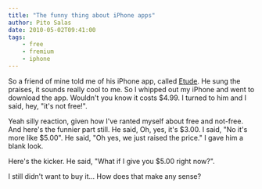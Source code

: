```yaml
---
title: "The funny thing about iPhone apps"
author: Pito Salas
date: 2010-05-02T09:41:00
tags:
    - free
    - fremium
    - iphone
---
```




So a friend of mine told me of his iPhone app, called
[Etude](<http://etudeapp.com/>). He sung the praises, it sounds really cool to
me. So I whipped out my iPhone and went to download the app. Wouldn't you know
it costs $4.99. I turned to him and I said, hey, "it's not free!".

Yeah silly reaction, given how I've ranted myself about free and not-free. And
here's the funnier part still. He said, Oh, yes, it's $3.00. I said, "No it's
more like $5.00". He said, "Oh yes, we just raised the price." I gave him a
blank look.

Here's the kicker. He said, "What if I give you $5.00 right now?".

I still didn't want to buy it… How does that make any sense?


